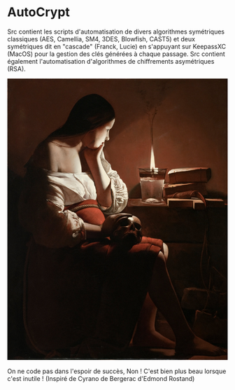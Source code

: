 # AutoCrypt
Src contient les scripts d'automatisation de divers algorithmes symétriques classiques (AES, Camellia, SM4, 3DES, Blowfish, CAST5) et deux symétriques dit  en "cascade" (Franck, Lucie) en s'appuyant sur KeepassXC (MacOS) pour la gestion des clés générées à chaque passage. Src contient également l'automatisation d'algorithmes de chiffrements asymétriques (RSA).

![E.Delacroix](Madelaine.jpeg)

On ne code pas dans l'espoir de succès, Non ! C'est bien plus beau lorsque c'est inutile ! 
(Inspiré de Cyrano de Bergerac d'Edmond Rostand) 
